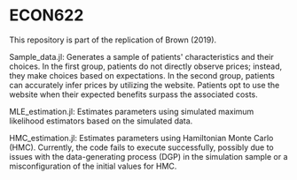 # ECON622
This repository is part of the replication of Brown (2019).

Sample_data.jl: Generates a sample of patients' characteristics and their choices.
In the first group, patients do not directly observe prices; instead, they make choices based on expectations.
In the second group, patients can accurately infer prices by utilizing the website.
Patients opt to use the website when their expected benefits surpass the associated costs.

MLE_estimation.jl: Estimates parameters using simulated maximum likelihood estimators based on the simulated data.

HMC_estimation.jl: Estimates parameters using Hamiltonian Monte Carlo (HMC). Currently, the code fails to execute successfully, possibly due to issues with the data-generating process (DGP) in the simulation sample or a misconfiguration of the initial values for HMC.